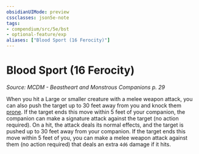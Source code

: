 ```yaml
---
obsidianUIMode: preview
cssclasses: json5e-note
tags:
- compendium/src/5e/bst
- optional-feature/exp
aliases: ["Blood Sport (16 Ferocity)"]
---
```

# Blood Sport (16 Ferocity)
*Source: MCDM - Beastheart and Monstrous Companions p. 29* 

When you hit a Large or smaller creature with a melee weapon attack, you can also push the target up to 30 feet away from you and knock them [prone](../../Rules%20&%20Options/5e%20Rules/conditions.md##prone). If the target ends this move within 5 feet of your companion, the companion can make a signature attack against the target (no action required). On a hit, the attack deals its normal effects, and the target is pushed up to 30 feet away from your companion. If the target ends this move within 5 feet of you, you can make a melee weapon attack against them (no action required) that deals an extra `4d6` damage if it hits.